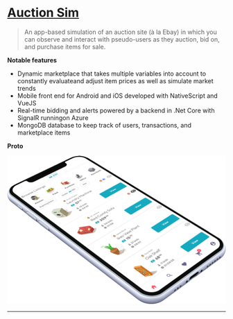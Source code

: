 # <a href="http://windows-x.com">Auction Sim</a>

> An app-based simulation of an auction site (à la Ebay) in which you can observe and interact with pseudo-users as they auction, bid on, and purchase items for sale.

**Notable features**
- Dynamic marketplace that takes multiple variables into account to constantly evaluateand adjust item prices as well as simulate market trends
- Mobile front end for Android and iOS developed with NativeScript and VueJS
- Real-time bidding and alerts powered by a backend in .Net Core with SignalR runningon Azure
- MongoDB database to keep track of users, transactions, and marketplace items

**Proto**

![browse](https://github.com/Reybel24/auction-sim-mobile/blob/dev/app/assets/screens/screen-auction-sim-phone-browse.png)

---
